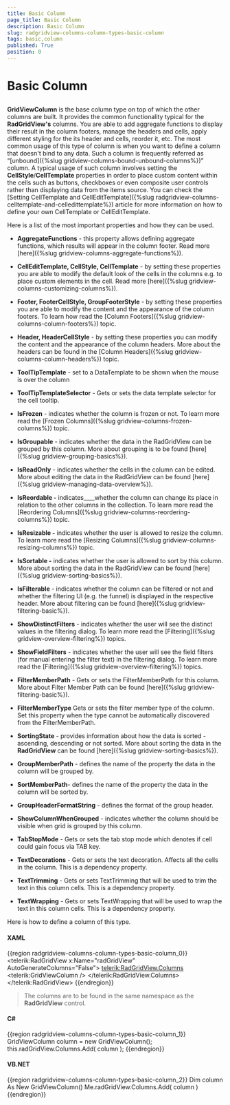```yaml
---
title: Basic Column
page_title: Basic Column
description: Basic Column
slug: radgridview-columns-column-types-basic-column
tags: basic,column
published: True
position: 0
---
```


# Basic Column



## 

__GridViewColumn__ is the base column type on top of which the other columns are built. It provides the common functionality typical for the __RadGridView's__ columns. You are able to add aggregate functions to display their result in the column footers, manage the headers and cells, apply different styling for the its header and cells, reorder it, etc.  The most common usage of this type of column is when you want to define a column that doesn't bind to any data. Such a column is frequently referred as “[unbound]({%slug gridview-columns-bound-unbound-columns%})” column. A typical usage of such column involves setting the __CellStyle__/__CellTemplate__ properties in order to place custom content within the cells such as buttons, checkboxes or even composite user controls rather than displaying data from the items source.
          You can check the [Setting CellTemplate and CellEditTemplate]({%slug radgridview-columns-celltemplate-and-celledittemplate%}) article for more information on how to define your own CellTemplate or CellEditTemplate.
        

Here is a list of the most important properties and how they can be used.

* __AggregateFunctions__ - this property allows defining aggregate functions, which results will appear in the column footer. Read more [here]({%slug gridview-columns-aggregate-functions%}).
            

* __CellEditTemplate, CellStyle, CellTemplate__ - by setting these properties you are able to modify the default look of the cells in the columns e.g. to place custom elements in the cell. Read more [here]({%slug gridview-columns-customizing-columns%}).
            

* __Footer, FooterCellStyle, GroupFooterStyle__ - by setting these properties you are able to modify the content and the appearance of the column footers. To learn how read the [Column Footers]({%slug gridview-columns-column-footers%}) topic.
            

* __Header, HeaderCellStyle__ - by setting these properties you can modify the content and the appearance of the column headers. More about the headers can be found in the [Column Headers]({%slug gridview-columns-column-headers%}) topic.
            

* __ToolTipTemplate__ - set to a DataTemplate to be shown when the mouse is over the column
            

* __ToolTipTemplateSelector__ - Gets or sets the data template selector for the cell tooltip.
            

* __IsFrozen__ - indicates whether the column is frozen or not. To learn more read the [Frozen Columns]({%slug gridview-columns-frozen-columns%}) topic.
          

* __IsGroupable__ - indicates whether the data in the RadGridView can be grouped by this column. More about grouping is to be found [here]({%slug gridview-grouping-basics%}).
            

* __IsReadOnly__ - indicates whether the cells in the column can be edited. More about editing the data in the RadGridView can be found [here]({%slug gridview-managing-data-overview%}).
            

* __IsReordable -__ indicates____whether the column can change its place in relation to the other columns in the collection. To learn more read the [Reordering Columns]({%slug gridview-columns-reordering-columns%}) topic.
            

* __IsResizable -__ indicates whether the user is allowed to resize the column. To learn more read the [Resizing Columns]({%slug gridview-columns-resizing-columns%}) topic.
            

* __IsSortable -__ indicates whether the user is allowed to sort by this column. More about sorting the data in the RadGridView can be found [here]({%slug gridview-sorting-basics%}).
            

* __IsFilterable__ - indicates whether the column can be filtered or not and whether the filtering UI (e.g. the funnel) is displayed in the respective header. More about filtering can be found [here]({%slug gridview-filtering-basic%}).
            

* __ShowDistinctFilters__ - indicates whether the user will see the distinct values in the filtering dialog. To learn more read the [Filtering]({%slug gridview-overview-filtering%}) topics.
            

* __ShowFieldFilters__ - indicates whether the user will see the field filters (for manual entering the filter text) in the filtering dialog. To learn more read the [Filtering]({%slug gridview-overview-filtering%}) topics.
            

* __FilterMemberPath__ - Gets or sets the FilterMemberPath for this column. More about Filter Member Path can be found [here]({%slug gridview-filtering-basic%}).
            

* __FilterMemberType__ Gets or sets the filter member type of the column. Set this property when the type cannot be automatically discovered from the FilterMemberPath.
            

* __SortingState__ - provides information about how the data is sorted - ascending, descending or not sorted. More about sorting the data in the __RadGridView__ can be found [here]({%slug gridview-sorting-basics%}).
            

* __GroupMemberPath__ - defines the name of the property the data in the column will be grouped by.
            

* __SortMemberPath__- defines the name of the property the data in the column will be sorted by.
            

* __GroupHeaderFormatString__ - defines the format of the group header.
            

* __ShowColumnWhenGrouped__ - indicates whether the column should be visible when grid is grouped by this column.
            

* __TabStopMode__ - Gets or sets the tab stop mode which denotes if cell could gain focus via TAB key.
            

* __TextDecorations__ - Gets or sets the text decoration. Affects all the cells in the column. This is a dependency property.
            

* __TextTrimming__ - Gets or sets TextTrimming that will be used to trim the text in this column cells. This is a dependency property.
            

* __TextWrapping__ - Gets or sets TextWrapping that will be used to wrap the text in this column cells. This is a dependency property.
            

Here is how to define a column of this type.

#### __XAML__

{{region radgridview-columns-column-types-basic-column_0}}
	<telerik:RadGridView x:Name="radGridView"
	                         AutoGenerateColumns="False">
	    <telerik:RadGridView.Columns>
	        <telerik:GridViewColumn />
	    </telerik:RadGridView.Columns>
	</telerik:RadGridView>
	{{endregion}}



>The columns  are to be found in the same namespace as the __RadGridView__ control.
          

#### __C#__

{{region radgridview-columns-column-types-basic-column_1}}
	GridViewColumn column = new GridViewColumn();
	this.radGridView.Columns.Add( column );
	{{endregion}}



#### __VB.NET__

{{region radgridview-columns-column-types-basic-column_2}}
	Dim column As New GridViewColumn()
	Me.radGridView.Columns.Add( column )
	{{endregion}}


